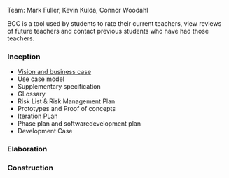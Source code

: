 
Team: Mark Fuller, Kevin Kulda, Connor Woodahl

BCC is a tool used by students to rate their current teachers, view reviews of future teachers and contact previous students who have had those teachers.

### Inception
 - [Vision and business case](Inception/VisionandBusinessCase.md)
 - Use case model
 - Supplementary specification
 - GLossary
 - Risk List & Risk Management Plan
 - Prototypes and Proof of concepts
 - Iteration PLan
 - Phase plan and softwaredevelopment plan
 - Development Case

### Elaboration

### Construction





